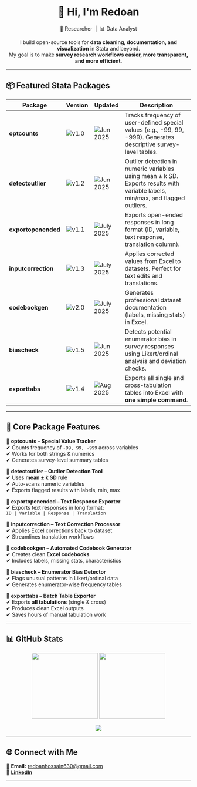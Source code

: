 <h1 align="center">👋 Hi, I'm Redoan</h1>
<p align="center">
  🚀 Researcher &nbsp;|&nbsp; 📊 Data Analyst  
</p>

<p align="center">
  I build open-source tools for <b>data cleaning, documentation, and visualization</b> in Stata and beyond.  
  <br>
  My goal is to make <b>survey research workflows easier, more transparent, and more efficient</b>.  
</p>

---

## 📦 Featured Stata Packages  

| Package | Version | Updated | Description |
|---------|---------|---------|-------------|
| **optcounts** | ![v1.0](https://img.shields.io/badge/v1.0-blue) | ![Jun 2025](https://img.shields.io/badge/Jan%202025-green) | Tracks frequency of user-defined special values (e.g., -99, 99, -999). Generates descriptive survey-level tables. |
| **detectoutlier** | ![v1.2](https://img.shields.io/badge/v1.2-blue) | ![Jun 2025](https://img.shields.io/badge/Feb%202025-orange) | Outlier detection in numeric variables using mean ± k SD. Exports results with variable labels, min/max, and flagged outliers. |
| **exportopenended** | ![v1.1](https://img.shields.io/badge/v1.1-blue) | ![July 2025](https://img.shields.io/badge/Mar%202025-yellow) | Exports open-ended responses in long format (ID, variable, text response, translation column). |
| **inputcorrection** | ![v1.3](https://img.shields.io/badge/v1.3-blue) | ![July 2025](https://img.shields.io/badge/Apr%202025-red) | Applies corrected values from Excel to datasets. Perfect for text edits and translations. |
| **codebookgen** | ![v2.0](https://img.shields.io/badge/v2.0-blue) | ![July 2025](https://img.shields.io/badge/May%202025-green) | Generates professional dataset documentation (labels, missing stats) in Excel. |
| **biascheck** | ![v1.5](https://img.shields.io/badge/v1.5-blue) | ![Jun 2025](https://img.shields.io/badge/Apr%202025-yellow) | Detects potential enumerator bias in survey responses using Likert/ordinal analysis and deviation checks. |
| **exporttabs** | ![v1.4](https://img.shields.io/badge/v1.4-blue) | ![Aug 2025](https://img.shields.io/badge/Oct%202025-yellow) | Exports all single and cross-tabulation tables into Excel with **one simple command**. |

---

## 📖 Core Package Features  

🔹 **optcounts – Special Value Tracker**  
✔ Counts frequency of `-99, 99, -999` across variables  
✔ Works for both strings & numerics  
✔ Generates survey-level summary tables  

🔹 **detectoutlier – Outlier Detection Tool**  
✔ Uses **mean ± k SD** rule  
✔ Auto-scans numeric variables  
✔ Exports flagged results with labels, min, max  

🔹 **exportopenended – Text Response Exporter**  
✔ Exports text responses in long format:  
`ID | Variable | Response | Translation`  

🔹 **inputcorrection – Text Correction Processor**  
✔ Applies Excel corrections back to dataset  
✔ Streamlines translation workflows  

🔹 **codebookgen – Automated Codebook Generator**  
✔ Creates clean **Excel codebooks**  
✔ Includes labels, missing stats, characteristics  

🔹 **biascheck – Enumerator Bias Detector**  
✔ Flags unusual patterns in Likert/ordinal data  
✔ Generates enumerator-wise frequency tables  

🔹 **exporttabs – Batch Table Exporter**  
✔ Exports **all tabulations** (single & cross)  
✔ Produces clean Excel outputs  
✔ Saves hours of manual tabulation work  

---

## 📊 GitHub Stats  

<p align="center">
  <img src="https://github-readme-stats.vercel.app/api?username=RanaRedoan&show_icons=true&theme=dark&hide_border=false&count_private=false" height="180"/>  
  <img src="https://github-readme-stats.vercel.app/api/top-langs/?username=RanaRedoan&theme=dark&hide_border=false&include_all_commits=false&count_private=false&layout=compact" height="180"/>  
</p>

<p align="center">
  <a href="https://visitcount.itsvg.in">
    <img src="https://visitcount.itsvg.in/api?id=RanaRedoan&icon=0&color=0" />
  </a>
</p>

---

## 🌐 Connect with Me  

📧 **Email:** redoanhossain630@gmail.com  
💼 [**LinkedIn**](https://www.linkedin.com/in/mdredoanhossainbhuiyan)  

---
